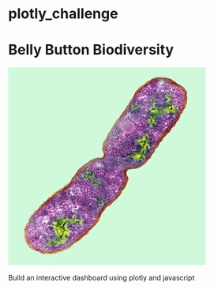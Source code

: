 # plotly_challenge
# Belly Button Biodiversity

![Bacteria by filterforge.com](Images/bacteria.jpg)

Build an interactive dashboard using plotly and javascript

